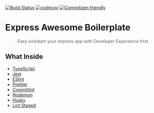 [![Build Status](https://travis-ci.org/mikqi/express-awesome-boilerplate.svg?branch=master)](https://travis-ci.org/mikqi/express-awesome-boilerplate)
[![codecov](https://codecov.io/gh/mikqi/express-awesome-boilerplate/branch/master/graph/badge.svg)](https://codecov.io/gh/mikqi/express-awesome-boilerplate)
[![Commitizen friendly](https://img.shields.io/badge/commitizen-friendly-brightgreen.svg)](http://commitizen.github.io/cz-cli/)

# Express Awesome Boilerplate

> Easy kickstart your express app with Developer Experience first.

## What Inside

- [TypeScript](https://www.typescriptlang.org/)
- [Jest](https://jestjs.io/)
- [ESlint](https://eslint.org)
- [Prettier](https://prettier.io)
- [Commitlint](https://github.com/conventional-changelog/commitlint#readme)
- [Nodemon](http://nodemon.io)
- [Husky](https://github.com/typicode/husky#readme)
- [Lint Staged](https://github.com/okonet/lint-staged#readme)
